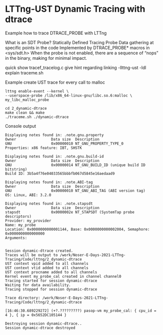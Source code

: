 # LTTng-UST Dynamic Tracing with dtrace

Example how to trace DTRACE_PROBE with LTTng

What is an SDT Probe?
Statically Defined Tracing Probe
Data gathering at specific points in the code
Implemented by DTRACE_PROBE* macros in <sys/sdt.h>
When the probe is not enabled, there are a sequence of “nops” in the binary,
making for minimal impact.

quick show tracef_tracelog.c
give hint regarding linking -llttng-ust -ldl
explain traceme.sh

Example create UST trace for every call to malloc
```
lttng enable-event --kernel \
--userspace-probe /lib/x86_64-linux-gnu/libc.so.6:malloc \
my_libc_malloc_probe
```

```
cd 2_dynamic-dtrace
make clean && make
./traceme.sh ./dynamic-dtrace
```

Console output
```
Displaying notes found in: .note.gnu.property
Owner                Data size 	Description
GNU                  0x00000010	NT_GNU_PROPERTY_TYPE_0
Properties: x86 feature: IBT, SHSTK

Displaying notes found in: .note.gnu.build-id
Owner                Data size 	Description
GNU                  0x00000014	NT_GNU_BUILD_ID (unique build ID bitstring)
Build ID: 3b5a4f76e04033565bbbfb067d5845e16aedaad9

Displaying notes found in: .note.ABI-tag
Owner                Data size 	Description
GNU                  0x00000010	NT_GNU_ABI_TAG (ABI version tag)
OS: Linux, ABI: 3.2.0

Displaying notes found in: .note.stapsdt
Owner                Data size 	Description
stapsdt              0x0000002e	NT_STAPSDT (SystemTap probe descriptors)
Provider: my_provider
Name: my_probe
Location: 0x0000000000001144, Base: 0x0000000000002004, Semaphore: 0x0000000000000000
Arguments:


Session dynamic-dtrace created.
Traces will be output to /work/Noser-E-Days-2021-LTTng-Tracing/Code/lttng/2_dynamic-dtrace
UST context vpid added to all channels
UST context vtid added to all channels
UST context procname added to all channels
Kernel event my_probe_cal created in channel channel0
Tracing started for session dynamic-dtrace
Waiting for data availability.
Tracing stopped for session dynamic-dtrace

Trace directory: /work/Noser-E-Days-2021-LTTng-Tracing/Code/lttng/2_dynamic-dtrace

[16:46:30.689229272] (+?.?????????) pasop-vm my_probe_cal: { cpu_id = 4 }, { ip = 0x5652DC105144 }

Destroying session dynamic-dtrace..
Session dynamic-dtrace destroyed
```